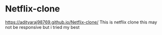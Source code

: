 # Netflix-clone
https://adityaraj98769.github.io/Netflix-clone/
This is netflix clone this may not be responsive but i tried my best

